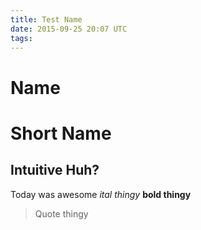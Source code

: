 ```yaml
---
title: Test Name
date: 2015-09-25 20:07 UTC
tags:
---
```


<h1> Name </h1>

# Short Name

## Intuitive Huh?

Today was awesome *ital thingy* **bold thingy**

> Quote thingy




